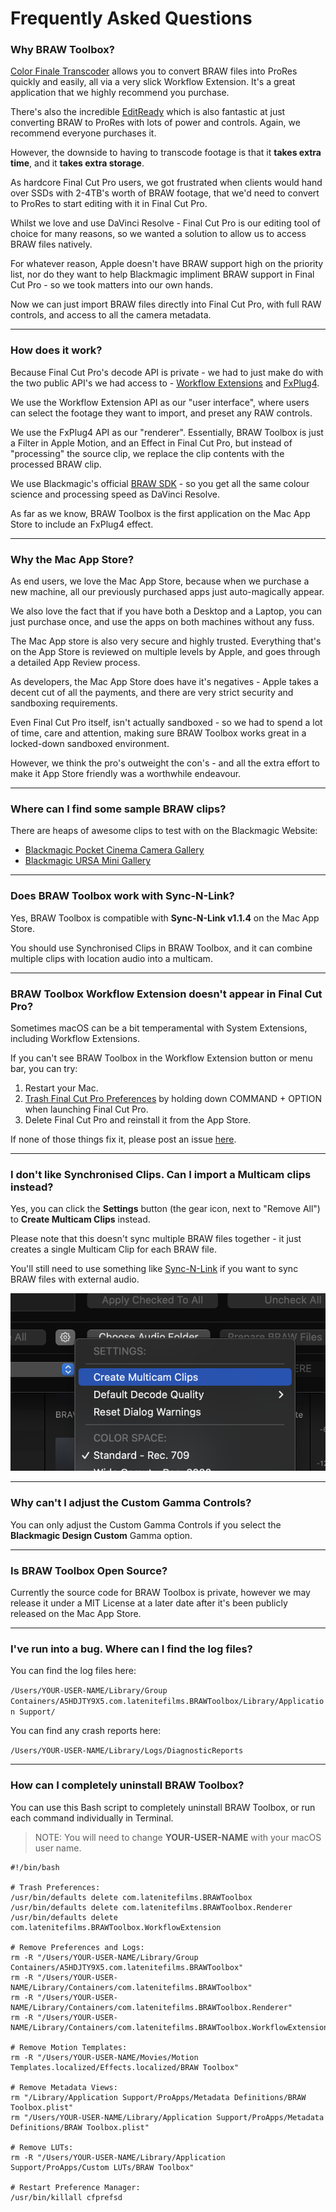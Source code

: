 # Frequently Asked Questions

### Why BRAW Toolbox?

[Color Finale Transcoder](https://colorfinale.com/transcoder) allows you to convert BRAW files into ProRes quickly and easily, all via a very slick Workflow Extension. It's a great application that we highly recommend you purchase.

There's also the incredible [EditReady](https://hedge.video/editready) which is also fantastic at just converting BRAW to ProRes with lots of power and controls. Again, we recommend everyone purchases it.

However, the downside to having to transcode footage is that it **takes extra time**, and it **takes extra storage**.

As hardcore Final Cut Pro users, we got frustrated when clients would hand over SSDs with 2-4TB's worth of BRAW footage, that we'd need to convert to ProRes to start editing with it in Final Cut Pro.

Whilst we love and use DaVinci Resolve - Final Cut Pro is our editing tool of choice for many reasons, so we wanted a solution to allow us to access BRAW files natively.

For whatever reason, Apple doesn't have BRAW support high on the priority list, nor do they want to help Blackmagic impliment BRAW support in Final Cut Pro - so we took matters into our own hands.

Now we can just import BRAW files directly into Final Cut Pro, with full RAW controls, and access to all the camera metadata.

----

### How does it work?

Because Final Cut Pro's decode API is private - we had to just make do with the two public API's we had access to - [Workflow Extensions](https://developer.apple.com/documentation/professional_video_applications/workflow_extensions) and [FxPlug4](https://developer.apple.com/documentation/professional_video_applications/fxplug?language=objc).

We use the Workflow Extension API as our "user interface", where users can select the footage they want to import, and preset any RAW controls.

We use the FxPlug4 API as our "renderer". Essentially, BRAW Toolbox is just a Filter in Apple Motion, and an Effect in Final Cut Pro, but instead of "processing" the source clip, we replace the clip contents with the processed BRAW clip.

We use Blackmagic's official [BRAW SDK](https://www.blackmagicdesign.com/developer/product/camera) - so you get all the same colour science and processing speed as DaVinci Resolve.

As far as we know, BRAW Toolbox is the first application on the Mac App Store to include an FxPlug4 effect.

---

### Why the Mac App Store?

As end users, we love the Mac App Store, because when we purchase a new machine, all our previously purchased apps just auto-magically appear.

We also love the fact that if you have both a Desktop and a Laptop, you can just purchase once, and use the apps on both machines without any fuss.

The Mac App store is also very secure and highly trusted. Everything that's on the App Store is reviewed on multiple levels by Apple, and goes through a detailed App Review process.

As developers, the Mac App Store does have it's negatives - Apple takes a decent cut of all the payments, and there are very strict security and sandboxing requirements.

Even Final Cut Pro itself, isn't actually sandboxed - so we had to spend a lot of time, care and attention, making sure BRAW Toolbox works great in a locked-down sandboxed environment.

However, we think the pro's outweight the con's - and all the extra effort to make it App Store friendly was a worthwhile endeavour.

---

### Where can I find some sample BRAW clips?

There are heaps of awesome clips to test with on the Blackmagic Website:

- [Blackmagic Pocket Cinema Camera Gallery](https://www.blackmagicdesign.com/au/products/blackmagicpocketcinemacamera/gallery)
- [Blackmagic URSA Mini Gallery](https://www.blackmagicdesign.com/au/products/blackmagicursaminipro/gallery)

---

### Does BRAW Toolbox work with Sync-N-Link?

Yes, BRAW Toolbox is compatible with **Sync-N-Link v1.1.4** on the Mac App Store.

You should use Synchronised Clips in BRAW Toolbox, and it can combine multiple clips with location audio into a multicam.

---

### BRAW Toolbox Workflow Extension doesn't appear in Final Cut Pro?

Sometimes macOS can be a bit temperamental with System Extensions, including Workflow Extensions.

If you can't see BRAW Toolbox in the Workflow Extension button or menu bar, you can try:

1. Restart your Mac.
2. [Trash Final Cut Pro Preferences](https://support.apple.com/en-au/HT203477) by holding down COMMAND + OPTION when launching Final Cut Pro.
3. Delete Final Cut Pro and reinstall it from the App Store.

If none of those things fix it, please post an issue [here](https://github.com/latenitefilms/BRAWToolbox/issues).

---

### I don't like Synchronised Clips. Can I import a Multicam clips instead?

Yes, you can click the **Settings** button (the gear icon, next to "Remove All") to **Create Multicam Clips** instead.

Please note that this doesn't sync multiple BRAW files together - it just creates a single Multicam Clip for each BRAW file.

You'll still need to use something like [Sync-N-Link](https://apps.apple.com/us/app/sync-n-link-x/id517599985?mt=12) if you want to sync BRAW files with external audio.

![Screenshot](static/install-20.png)

---

### Why can't I adjust the Custom Gamma Controls?

You can only adjust the Custom Gamma Controls if you select the **Blackmagic Design Custom** Gamma option.

---

### Is BRAW Toolbox Open Source?

Currently the source code for BRAW Toolbox is private, however we may release it under a MIT License at a later date after it's been publicly released on the Mac App Store.

---

### I've run into a bug. Where can I find the log files?

You can find the log files here:

`/Users/YOUR-USER-NAME/Library/Group Containers/A5HDJTY9X5.com.latenitefilms.BRAWToolbox/Library/Application Support/`

You can find any crash reports here:

`/Users/YOUR-USER-NAME/Library/Logs/DiagnosticReports`

---

### How can I completely uninstall BRAW Toolbox?

You can use this Bash script to completely uninstall BRAW Toolbox, or run each command individually in Terminal.

> NOTE: You will need to change **YOUR-USER-NAME** with your macOS user name.


```
#!/bin/bash

# Trash Preferences:
/usr/bin/defaults delete com.latenitefilms.BRAWToolbox
/usr/bin/defaults delete com.latenitefilms.BRAWToolbox.Renderer
/usr/bin/defaults delete com.latenitefilms.BRAWToolbox.WorkflowExtension

# Remove Preferences and Logs:
rm -R "/Users/YOUR-USER-NAME/Library/Group Containers/A5HDJTY9X5.com.latenitefilms.BRAWToolbox"
rm -R "/Users/YOUR-USER-NAME/Library/Containers/com.latenitefilms.BRAWToolbox"
rm -R "/Users/YOUR-USER-NAME/Library/Containers/com.latenitefilms.BRAWToolbox.Renderer"
rm -R "/Users/YOUR-USER-NAME/Library/Containers/com.latenitefilms.BRAWToolbox.WorkflowExtension"

# Remove Motion Templates:
rm -R "/Users/YOUR-USER-NAME/Movies/Motion Templates.localized/Effects.localized/BRAW Toolbox"

# Remove Metadata Views:
rm "/Library/Application Support/ProApps/Metadata Definitions/BRAW Toolbox.plist"
rm "/Users/YOUR-USER-NAME/Library/Application Support/ProApps/Metadata Definitions/BRAW Toolbox.plist"

# Remove LUTs:
rm -R "/Users/YOUR-USER-NAME/Library/Application Support/ProApps/Custom LUTs/BRAW Toolbox"

# Restart Preference Manager:
/usr/bin/killall cfprefsd
```